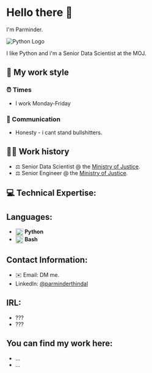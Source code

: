 # Hello there 👋

I'm Parminder.

![Python Logo](https://upload.wikimedia.org/wikipedia/commons/c/c3/Python-logo-notext.svg)

I like Python and i'm a Senior Data Scientist at the MOJ.

## 💼 My work style

### ⏰ Times
- I work Monday-Friday

### 👥 Communication
- Honesty - i cant stand bullshitters.

## 👨‍💻 Work history

- ⚖️ Senior Data Scientist @ the [Ministry of Justice](https://www.gov.uk/government/organisations/ministry-of-justice).
- ⚖️ Senior Engineer @ the [Ministry of Justice](https://www.gov.uk/government/organisations/ministry-of-justice).

## 💻 Technical Expertise:

## Languages:
- <img src="https://upload.wikimedia.org/wikipedia/commons/c/c3/Python-logo-notext.svg" alt="Python Logo" width="20" height="20" style="vertical-align: middle;"> **Python**
- <img src="https://upload.wikimedia.org/wikipedia/commons/4/4b/Bash_Logo_Colored.svg" alt="Bash Logo" width="20" height="20" style="vertical-align: middle;"> **Bash**

    
## Contact Information:
- ✉️ Email: DM me.
- LinkedIn: [@parminderthindal](https://www.linkedin.com/in/parminderthindal/)

## IRL:
- ???
- ???
    
## You can find my work here:
- ...
- ...
